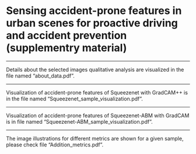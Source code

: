 # Sensing accident-prone features in urban scenes for proactive driving and accident prevention (supplementry material)


<hr />
Details about the selected images qualitative analysis are visualized in the file named “about_data.pdf”.


<hr />
Visualization of accident-prone features of Squeezenet with GradCAM++ is in the file named “Squeezenet_sample_visualization.pdf”.


<hr />
Visualization of accident-prone features of Squeezenet-ABM with GradCAM is in file named “Squeezenet-ABM_sample_visualization.pdf”.


<hr />
The image illustrations for different metrics are shown for a given sample, please check file “Addition_metrics.pdf”.
